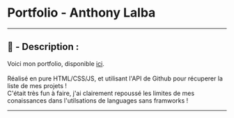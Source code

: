 # Portfolio - Anthony Lalba

-----

## 📄 - Description :

<p>
	Voici mon portfolio, disponible <a href="anthonylalba.com" target="_blank">ici</a>.
	<br><br>
	Réalisé en pure HTML/CSS/JS, et utilisant l'API de Github pour récuperer la liste de mes projets !<br>
C'était très fun à faire, j'ai clairement repoussé les limites de mes conaissances dans l'utilsations de languages sans framworks !
</p>

-----
